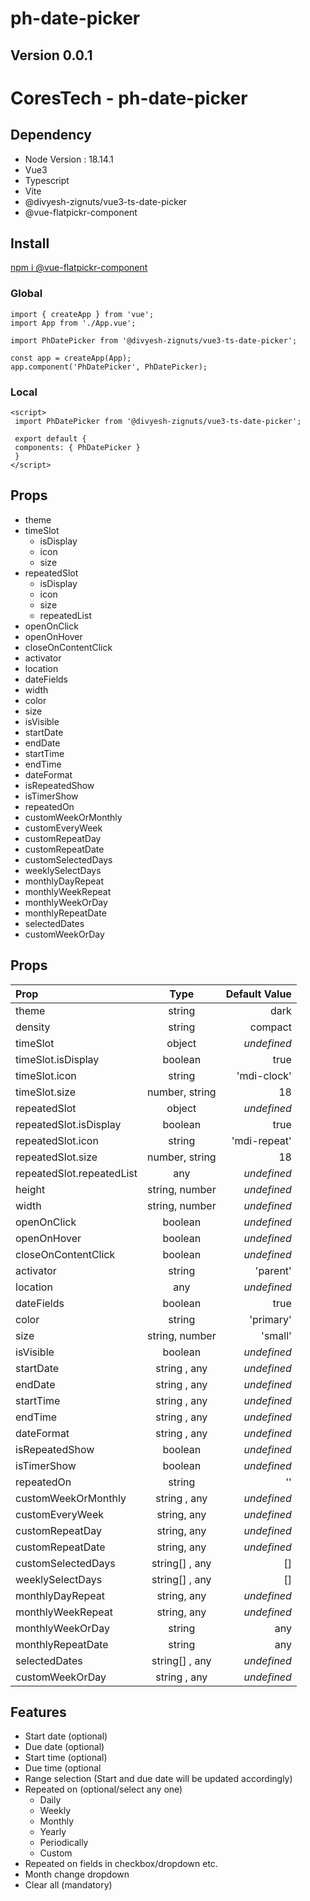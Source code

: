 # ph-date-picker

## Version 0.0.1

# CoresTech - ph-date-picker

## Dependency

- Node Version : 18.14.1
- Vue3
- Typescript
- Vite
- @divyesh-zignuts/vue3-ts-date-picker
- @vue-flatpickr-component

## Install

[npm i @vue-flatpickr-component](npm%20i%20@divyesh-zignuts/vue3-ts-date-picker)

### Global

    import { createApp } from 'vue';
    import App from './App.vue';
    
    import PhDatePicker from '@divyesh-zignuts/vue3-ts-date-picker';
   
    const app = createApp(App);
    app.component('PhDatePicker', PhDatePicker);

### Local

    <script>
     import PhDatePicker from '@divyesh-zignuts/vue3-ts-date-picker';
      
     export default {
     components: { PhDatePicker }
     }
    </script>

## Props

- theme
- timeSlot
  - isDisplay
  - icon
  - size
- repeatedSlot
  - isDisplay
  - icon
  - size
  - repeatedList
- openOnClick
- openOnHover
- closeOnContentClick
- activator
- location
- dateFields
- width
- color
- size
- isVisible
- startDate
- endDate
- startTime
- endTime
- dateFormat
- isRepeatedShow
- isTimerShow
- repeatedOn
- customWeekOrMonthly
- customEveryWeek
- customRepeatDay
- customRepeatDate
- customSelectedDays
- weeklySelectDays
- monthlyDayRepeat
- monthlyWeekRepeat
- monthlyWeekOrDay
- monthlyRepeatDate
- selectedDates
- customWeekOrDay

## Props

| Prop  | Type  | Default Value |
| :------------ |:---------------:| -----:|
| theme | string | dark |
| density | string | compact |
| timeSlot | object | _undefined_ |
| timeSlot.isDisplay | boolean | true |
| timeSlot.icon | string | 'mdi-clock' |
| timeSlot.size | number, string | 18 |
| repeatedSlot | object | _undefined_ |
| repeatedSlot.isDisplay | boolean | true |
| repeatedSlot.icon | string | 'mdi-repeat' |
| repeatedSlot.size | number, string | 18 |
| repeatedSlot.repeatedList | any | _undefined_ |
| height | string, number | _undefined_ |
| width | string, number | _undefined_ |
| openOnClick | boolean | _undefined_ |
| openOnHover | boolean | _undefined_ |
| closeOnContentClick | boolean | _undefined_ |
| activator | string | 'parent' |
| location | any | _undefined_ |
| dateFields | boolean | true |
| color | string | 'primary' |
| size | string, number | 'small' |
| isVisible | boolean |  _undefined_ |
| startDate |  string , any |  _undefined_ |
| endDate |  string , any |  _undefined_ |
| startTime |  string , any |  _undefined_ |
| endTime |  string , any |  _undefined_ |
| dateFormat |  string , any |  _undefined_ |
| isRepeatedShow |  boolean | _undefined_ |
| isTimerShow |  boolean | _undefined_ |
| repeatedOn |  string | '' |
| customWeekOrMonthly | string , any |  _undefined_ |
| customEveryWeek |  string, any | _undefined_ |
| customRepeatDay |  string, any | _undefined_ |
| customRepeatDate | string, any | _undefined_ |
| customSelectedDays |  string[] , any | [] |
| weeklySelectDays | string[] , any | [] |
| monthlyDayRepeat |  string, any | _undefined_ |
| monthlyWeekRepeat | string, any | _undefined_ |
| monthlyWeekOrDay | string | any |
| monthlyRepeatDate |  string | any |
| selectedDates | string[] , any | _undefined_ |
| customWeekOrDay | string , any | _undefined_ |

## Features

- Start date (optional)
- Due date (optional)
- Start time (optional)
- Due time (optional
- Range selection (Start and due date will be updated accordingly)
- Repeated on (optional/select any one)
  - Daily
  - Weekly
  - Monthly
  - Yearly
  - Periodically
  - Custom
- Repeated on fields in checkbox/dropdown etc.
- Month change dropdown
- Clear all (mandatory)
